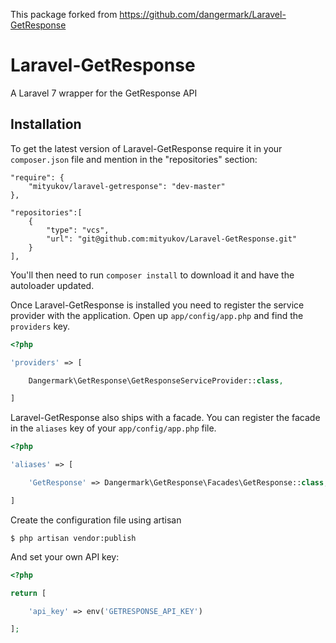 This package forked from https://github.com/dangermark/Laravel-GetResponse

# Laravel-GetResponse
A Laravel 7 wrapper for the GetResponse API

## Installation

To get the latest version of Laravel-GetResponse require it in your `composer.json` file and mention in the "repositories" section:

~~~
"require": {
    "mityukov/laravel-getresponse": "dev-master"
},

"repositories":[
    {
        "type": "vcs",
        "url": "git@github.com:mityukov/Laravel-GetResponse.git"
    }
],
~~~

You'll then need to run `composer install` to download it and have the autoloader updated.

Once Laravel-GetResponse is installed you need to register the service provider with the application. Open up `app/config/app.php` and find the `providers` key.

~~~php
<?php

'providers' => [

    Dangermark\GetResponse\GetResponseServiceProvider::class,

]
~~~

Laravel-GetResponse also ships with a facade. You can register the facade in the `aliases` key of your `app/config/app.php` file.

~~~php
<?php

'aliases' => [

    'GetResponse' => Dangermark\GetResponse\Facades\GetResponse::class,

]
~~~

Create the configuration file using artisan

~~~
$ php artisan vendor:publish
~~~

And set your own API key:

~~~php
<?php

return [

    'api_key' => env('GETRESPONSE_API_KEY')

];
~~~
